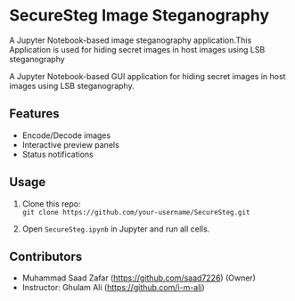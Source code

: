 # SecureSteg Image Steganography 
A Jupyter Notebook-based image steganography application.This Application is used  for hiding secret images in host images using LSB steganography
 

A Jupyter Notebook-based GUI application for hiding secret images in host images using LSB steganography.  

## Features  
- Encode/Decode images  
- Interactive preview panels  
- Status notifications  

## Usage  
1. Clone this repo:  
   `git clone https://github.com/your-username/SecureSteg.git`  
  
3. Open `SecureSteg.ipynb` in Jupyter and run all cells.  

## Contributors  
- Muhammad Saad Zafar (https://github.com/saad7226) (Owner)  
- Instructor: Ghulam Ali (https://github.com/i-m-ali)  
